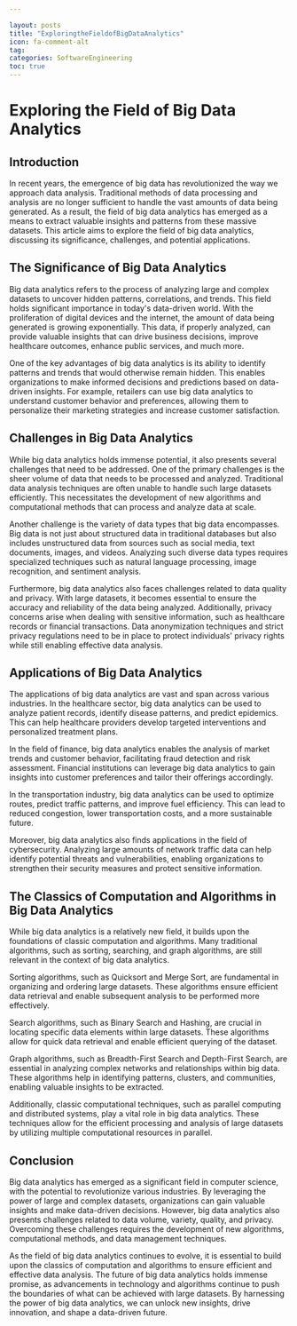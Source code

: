 ```yaml
---

layout: posts
title: "ExploringtheFieldofBigDataAnalytics"
icon: fa-comment-alt
tag:      
categories: SoftwareEngineering
toc: true
---
```




# Exploring the Field of Big Data Analytics

## Introduction

In recent years, the emergence of big data has revolutionized the way we approach data analysis. Traditional methods of data processing and analysis are no longer sufficient to handle the vast amounts of data being generated. As a result, the field of big data analytics has emerged as a means to extract valuable insights and patterns from these massive datasets. This article aims to explore the field of big data analytics, discussing its significance, challenges, and potential applications.

## The Significance of Big Data Analytics

Big data analytics refers to the process of analyzing large and complex datasets to uncover hidden patterns, correlations, and trends. This field holds significant importance in today's data-driven world. With the proliferation of digital devices and the internet, the amount of data being generated is growing exponentially. This data, if properly analyzed, can provide valuable insights that can drive business decisions, improve healthcare outcomes, enhance public services, and much more.

One of the key advantages of big data analytics is its ability to identify patterns and trends that would otherwise remain hidden. This enables organizations to make informed decisions and predictions based on data-driven insights. For example, retailers can use big data analytics to understand customer behavior and preferences, allowing them to personalize their marketing strategies and increase customer satisfaction.

## Challenges in Big Data Analytics

While big data analytics holds immense potential, it also presents several challenges that need to be addressed. One of the primary challenges is the sheer volume of data that needs to be processed and analyzed. Traditional data analysis techniques are often unable to handle such large datasets efficiently. This necessitates the development of new algorithms and computational methods that can process and analyze data at scale.

Another challenge is the variety of data types that big data encompasses. Big data is not just about structured data in traditional databases but also includes unstructured data from sources such as social media, text documents, images, and videos. Analyzing such diverse data types requires specialized techniques such as natural language processing, image recognition, and sentiment analysis.

Furthermore, big data analytics also faces challenges related to data quality and privacy. With large datasets, it becomes essential to ensure the accuracy and reliability of the data being analyzed. Additionally, privacy concerns arise when dealing with sensitive information, such as healthcare records or financial transactions. Data anonymization techniques and strict privacy regulations need to be in place to protect individuals' privacy rights while still enabling effective data analysis.

## Applications of Big Data Analytics

The applications of big data analytics are vast and span across various industries. In the healthcare sector, big data analytics can be used to analyze patient records, identify disease patterns, and predict epidemics. This can help healthcare providers develop targeted interventions and personalized treatment plans.

In the field of finance, big data analytics enables the analysis of market trends and customer behavior, facilitating fraud detection and risk assessment. Financial institutions can leverage big data analytics to gain insights into customer preferences and tailor their offerings accordingly.

In the transportation industry, big data analytics can be used to optimize routes, predict traffic patterns, and improve fuel efficiency. This can lead to reduced congestion, lower transportation costs, and a more sustainable future.

Moreover, big data analytics also finds applications in the field of cybersecurity. Analyzing large amounts of network traffic data can help identify potential threats and vulnerabilities, enabling organizations to strengthen their security measures and protect sensitive information.

## The Classics of Computation and Algorithms in Big Data Analytics

While big data analytics is a relatively new field, it builds upon the foundations of classic computation and algorithms. Many traditional algorithms, such as sorting, searching, and graph algorithms, are still relevant in the context of big data analytics.

Sorting algorithms, such as Quicksort and Merge Sort, are fundamental in organizing and ordering large datasets. These algorithms ensure efficient data retrieval and enable subsequent analysis to be performed more effectively.

Search algorithms, such as Binary Search and Hashing, are crucial in locating specific data elements within large datasets. These algorithms allow for quick data retrieval and enable efficient querying of the dataset.

Graph algorithms, such as Breadth-First Search and Depth-First Search, are essential in analyzing complex networks and relationships within big data. These algorithms help in identifying patterns, clusters, and communities, enabling valuable insights to be extracted.

Additionally, classic computational techniques, such as parallel computing and distributed systems, play a vital role in big data analytics. These techniques allow for the efficient processing and analysis of large datasets by utilizing multiple computational resources in parallel.

## Conclusion

Big data analytics has emerged as a significant field in computer science, with the potential to revolutionize various industries. By leveraging the power of large and complex datasets, organizations can gain valuable insights and make data-driven decisions. However, big data analytics also presents challenges related to data volume, variety, quality, and privacy. Overcoming these challenges requires the development of new algorithms, computational methods, and data management techniques.

As the field of big data analytics continues to evolve, it is essential to build upon the classics of computation and algorithms to ensure efficient and effective data analysis. The future of big data analytics holds immense promise, as advancements in technology and algorithms continue to push the boundaries of what can be achieved with large datasets. By harnessing the power of big data analytics, we can unlock new insights, drive innovation, and shape a data-driven future.